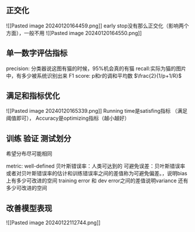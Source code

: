 ## 正交化
![[Pasted image 20240120164459.png]]
early stop没有那么正交化（影响两个方面），一般不用
![[Pasted image 20240120164550.png]]

## 单一数字评估指标
precision: 分类器说这图有猫的时候，95%机会真的有猫
recall:实际为猫的图片中，有多少被系统识别出来
F1 score: p和r的调和平均数 $\frac{2}{1/p+1/R}$

## 满足和指标优化
![[Pasted image 20240120165339.png]]
Running time是satisfing指标 （满足阈值即可）， Accuracy是optimizing指标（越小越好）

## 训练 验证 测试划分
希望分布尽可能相同

metric: well-defined
贝叶斯错误率：人类可达到的
可避免误差：贝叶斯错误率或者对贝叶斯错误率的估计和训练错误率之间的差值称为可避免偏差。，说明bias上有多少可改进的空间
training error 和 dev error之间的差值说明variance 还有多少可改进的空间

## 改善模型表现

![[Pasted image 20240122112744.png]]

